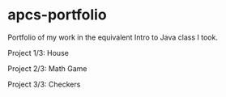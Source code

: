 # apcs-portfolio
Portfolio of my work in the equivalent Intro to Java class I took.

Project 1/3: House

Project 2/3: Math Game

Project 3/3: Checkers
